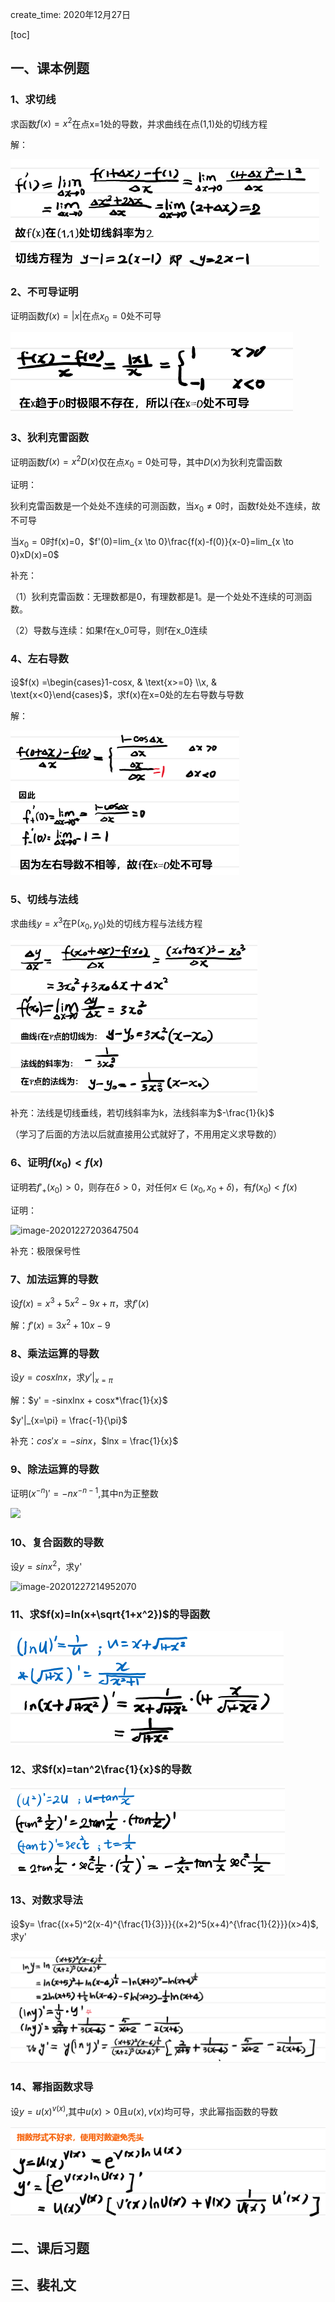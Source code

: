 create_time: 2020年12月27日

[toc]



## 一、课本例题

### 1、求切线

求函数$f(x)=x^2$在点x=1处的导数，并求曲线在点(1,1)处的切线方程

解：

![image-20201227170645976](.\images\导数与微分1.jpg)



### 2、不可导证明

证明函数$f(x)=|x|$在点$x_0=0$处不可导

![](.\images\导数和微分2.jpg)



### 3、狄利克雷函数

证明函数$f(x)=x^2D(x)$仅在点$x_0=0$处可导，其中$D(x)$为狄利克雷函数

证明：

狄利克雷函数是一个处处不连续的可测函数，当$x_0 \neq 0$时，函数f处处不连续，故不可导

当$x_0=0$时f(x)=0，$f'(0)=lim_{x \to 0}\frac{f(x)-f(0)}{x-0}=lim_{x \to 0}xD(x)=0$



补充：

（1）狄利克雷函数：无理数都是0，有理数都是1。是一个处处不连续的可测函数。

（2）导数与连续：如果f在x_0可导，则f在x_0连续



### 4、左右导数

设$f(x) =\begin{cases}1-cosx,  & \text{x>=0} \\x, & \text{x<0}\end{cases}$，求f(x)在x=0处的左右导数与导数

解：

![](.\images\导数与微分2.jpg)

### 5、切线与法线

求曲线$y=x^3$在P$(x_0,y_0)$处的切线方程与法线方程

![](.\images\导数与微分3.jpg)

补充：法线是切线垂线，若切线斜率为k，法线斜率为$-\frac{1}{k}$

（学习了后面的方法以后就直接用公式就好了，不用用定义求导数的）

### 6、证明$f(x_0)<f(x)$

证明若$f'_+(x_0)>0$，则存在$\delta >0$，对任何$x \in (x_0,x_0+\delta)$，有$f(x_0)<f(x)$

证明：

![image-20201227203647504](C:\Users\lalalala\2020project\math\华东数学分析\images\导数与微分4.jpg)

补充：极限保号性



### 7、加法运算的导数

设$f(x)=x^3+5x^2-9x+\pi$，求$f'(x)$

解：$f'(x) = 3x^2+10x-9$



### 8、乘法运算的导数

设$y=cosxlnx$，求$y'|_{x=\pi}$

解：$y' = -sinxlnx + cosx*\frac{1}{x}$

$y'|_{x=\pi} = \frac{-1}{\pi}$

补充：$cos'x = -sinx$，$lnx = \frac{1}{x}$



### 9、除法运算的导数

证明$(x^{-n})' = -nx^{-n-1}$,其中n为正整数

![](C:\Users\lalalala\2020project\math\华东数学分析\images\导数与微分5.jpg)

### 10、复合函数的导数

设$y=sinx^2$，求y'

![image-20201227214952070](C:\Users\lalalala\2020project\math\华东数学分析\images\导数与微分6.jpg)



### 11、求$f(x)=ln(x+\sqrt{1+x^2})$的导函数

![](.\images\导数与微分7.jpg)

### 12、求$f(x)=tan^2\frac{1}{x}$的导数

![](.\images\导数与微分8.jpg)

### 13、对数求导法

设$y= \frac{(x+5)^2(x-4)^{\frac{1}{3}}}{(x+2)^5(x+4)^{\frac{1}{2}}}(x>4)$,求y'

![](.\images\导数与微分9.jpg)

### 14、幂指函数求导

设$y=u(x)^{v(x)}$,其中$u(x)>0$且$u(x),v(x)$均可导，求此幂指函数的导数

![image-20210116143507393](.\images\导数与微分10.png)





























## 二、课后习题





## 三、裴礼文

